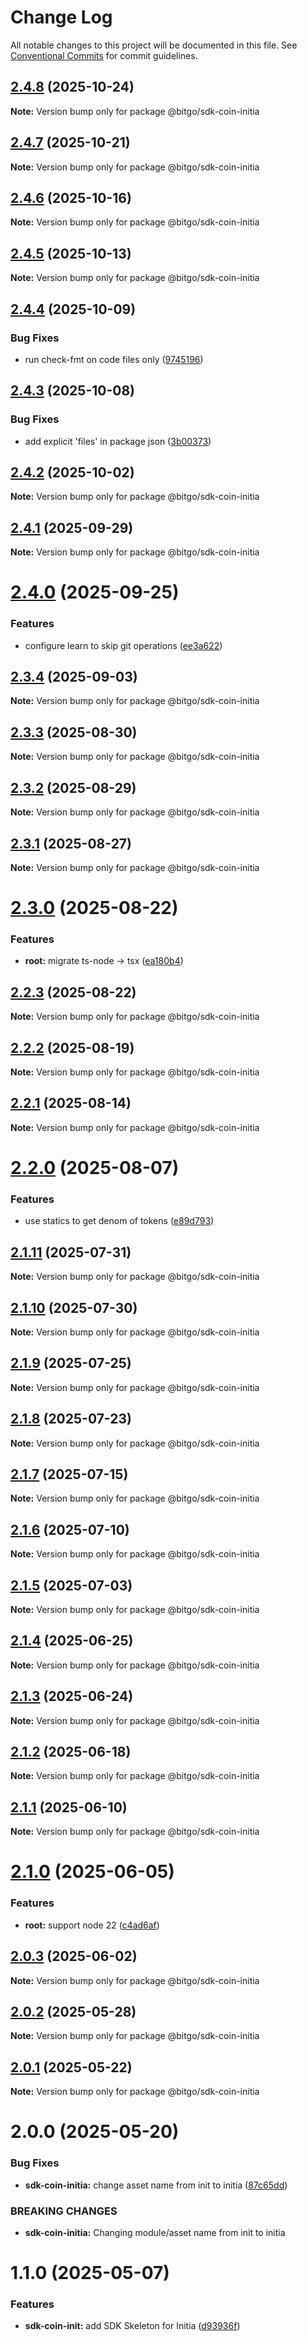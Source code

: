 # Change Log

All notable changes to this project will be documented in this file.
See [Conventional Commits](https://conventionalcommits.org) for commit guidelines.

## [2.4.8](https://github.com/BitGo/BitGoJS/compare/@bitgo/sdk-coin-initia@2.4.7...@bitgo/sdk-coin-initia@2.4.8) (2025-10-24)

**Note:** Version bump only for package @bitgo/sdk-coin-initia





## [2.4.7](https://github.com/BitGo/BitGoJS/compare/@bitgo/sdk-coin-initia@2.4.6...@bitgo/sdk-coin-initia@2.4.7) (2025-10-21)

**Note:** Version bump only for package @bitgo/sdk-coin-initia





## [2.4.6](https://github.com/BitGo/BitGoJS/compare/@bitgo/sdk-coin-initia@2.4.5...@bitgo/sdk-coin-initia@2.4.6) (2025-10-16)

**Note:** Version bump only for package @bitgo/sdk-coin-initia





## [2.4.5](https://github.com/BitGo/BitGoJS/compare/@bitgo/sdk-coin-initia@2.4.4...@bitgo/sdk-coin-initia@2.4.5) (2025-10-13)

**Note:** Version bump only for package @bitgo/sdk-coin-initia





## [2.4.4](https://github.com/BitGo/BitGoJS/compare/@bitgo/sdk-coin-initia@2.4.3...@bitgo/sdk-coin-initia@2.4.4) (2025-10-09)


### Bug Fixes

* run check-fmt on code files only ([9745196](https://github.com/BitGo/BitGoJS/commit/9745196b02b9678c740d290a4638ceb153a8fd75))





## [2.4.3](https://github.com/BitGo/BitGoJS/compare/@bitgo/sdk-coin-initia@2.4.2...@bitgo/sdk-coin-initia@2.4.3) (2025-10-08)


### Bug Fixes

* add explicit 'files' in package json ([3b00373](https://github.com/BitGo/BitGoJS/commit/3b0037396f6ac16bb9380bd85bf37f2b133068f4))





## [2.4.2](https://github.com/BitGo/BitGoJS/compare/@bitgo/sdk-coin-initia@2.4.1...@bitgo/sdk-coin-initia@2.4.2) (2025-10-02)

**Note:** Version bump only for package @bitgo/sdk-coin-initia

## [2.4.1](https://github.com/BitGo/BitGoJS/compare/@bitgo/sdk-coin-initia@2.4.0...@bitgo/sdk-coin-initia@2.4.1) (2025-09-29)

**Note:** Version bump only for package @bitgo/sdk-coin-initia

# [2.4.0](https://github.com/BitGo/BitGoJS/compare/@bitgo/sdk-coin-initia@2.3.4...@bitgo/sdk-coin-initia@2.4.0) (2025-09-25)

### Features

- configure learn to skip git operations ([ee3a622](https://github.com/BitGo/BitGoJS/commit/ee3a6220496476aa7f4545b5f4a9a3bf97d9bdb9))

## [2.3.4](https://github.com/BitGo/BitGoJS/compare/@bitgo/sdk-coin-initia@2.3.3...@bitgo/sdk-coin-initia@2.3.4) (2025-09-03)

**Note:** Version bump only for package @bitgo/sdk-coin-initia

## [2.3.3](https://github.com/BitGo/BitGoJS/compare/@bitgo/sdk-coin-initia@2.3.2...@bitgo/sdk-coin-initia@2.3.3) (2025-08-30)

**Note:** Version bump only for package @bitgo/sdk-coin-initia

## [2.3.2](https://github.com/BitGo/BitGoJS/compare/@bitgo/sdk-coin-initia@2.3.1...@bitgo/sdk-coin-initia@2.3.2) (2025-08-29)

**Note:** Version bump only for package @bitgo/sdk-coin-initia

## [2.3.1](https://github.com/BitGo/BitGoJS/compare/@bitgo/sdk-coin-initia@2.3.0...@bitgo/sdk-coin-initia@2.3.1) (2025-08-27)

**Note:** Version bump only for package @bitgo/sdk-coin-initia

# [2.3.0](https://github.com/BitGo/BitGoJS/compare/@bitgo/sdk-coin-initia@2.2.3...@bitgo/sdk-coin-initia@2.3.0) (2025-08-22)

### Features

- **root:** migrate ts-node -> tsx ([ea180b4](https://github.com/BitGo/BitGoJS/commit/ea180b43001d8e956196bc07b32798e3a7031eeb))

## [2.2.3](https://github.com/BitGo/BitGoJS/compare/@bitgo/sdk-coin-initia@2.2.2...@bitgo/sdk-coin-initia@2.2.3) (2025-08-22)

**Note:** Version bump only for package @bitgo/sdk-coin-initia

## [2.2.2](https://github.com/BitGo/BitGoJS/compare/@bitgo/sdk-coin-initia@2.2.1...@bitgo/sdk-coin-initia@2.2.2) (2025-08-19)

**Note:** Version bump only for package @bitgo/sdk-coin-initia

## [2.2.1](https://github.com/BitGo/BitGoJS/compare/@bitgo/sdk-coin-initia@2.2.0...@bitgo/sdk-coin-initia@2.2.1) (2025-08-14)

**Note:** Version bump only for package @bitgo/sdk-coin-initia

# [2.2.0](https://github.com/BitGo/BitGoJS/compare/@bitgo/sdk-coin-initia@2.1.11...@bitgo/sdk-coin-initia@2.2.0) (2025-08-07)

### Features

- use statics to get denom of tokens ([e89d793](https://github.com/BitGo/BitGoJS/commit/e89d79365086512d845bb498deed7ee66ecd2fc0))

## [2.1.11](https://github.com/BitGo/BitGoJS/compare/@bitgo/sdk-coin-initia@2.1.10...@bitgo/sdk-coin-initia@2.1.11) (2025-07-31)

**Note:** Version bump only for package @bitgo/sdk-coin-initia

## [2.1.10](https://github.com/BitGo/BitGoJS/compare/@bitgo/sdk-coin-initia@2.1.9...@bitgo/sdk-coin-initia@2.1.10) (2025-07-30)

**Note:** Version bump only for package @bitgo/sdk-coin-initia

## [2.1.9](https://github.com/BitGo/BitGoJS/compare/@bitgo/sdk-coin-initia@2.1.7...@bitgo/sdk-coin-initia@2.1.9) (2025-07-25)

**Note:** Version bump only for package @bitgo/sdk-coin-initia

## [2.1.8](https://github.com/BitGo/BitGoJS/compare/@bitgo/sdk-coin-initia@2.1.7...@bitgo/sdk-coin-initia@2.1.8) (2025-07-23)

**Note:** Version bump only for package @bitgo/sdk-coin-initia

## [2.1.7](https://github.com/BitGo/BitGoJS/compare/@bitgo/sdk-coin-initia@2.1.6...@bitgo/sdk-coin-initia@2.1.7) (2025-07-15)

**Note:** Version bump only for package @bitgo/sdk-coin-initia

## [2.1.6](https://github.com/BitGo/BitGoJS/compare/@bitgo/sdk-coin-initia@2.1.5...@bitgo/sdk-coin-initia@2.1.6) (2025-07-10)

**Note:** Version bump only for package @bitgo/sdk-coin-initia

## [2.1.5](https://github.com/BitGo/BitGoJS/compare/@bitgo/sdk-coin-initia@2.1.4...@bitgo/sdk-coin-initia@2.1.5) (2025-07-03)

**Note:** Version bump only for package @bitgo/sdk-coin-initia

## [2.1.4](https://github.com/BitGo/BitGoJS/compare/@bitgo/sdk-coin-initia@2.1.3...@bitgo/sdk-coin-initia@2.1.4) (2025-06-25)

**Note:** Version bump only for package @bitgo/sdk-coin-initia

## [2.1.3](https://github.com/BitGo/BitGoJS/compare/@bitgo/sdk-coin-initia@2.1.2...@bitgo/sdk-coin-initia@2.1.3) (2025-06-24)

**Note:** Version bump only for package @bitgo/sdk-coin-initia

## [2.1.2](https://github.com/BitGo/BitGoJS/compare/@bitgo/sdk-coin-initia@2.1.1...@bitgo/sdk-coin-initia@2.1.2) (2025-06-18)

**Note:** Version bump only for package @bitgo/sdk-coin-initia

## [2.1.1](https://github.com/BitGo/BitGoJS/compare/@bitgo/sdk-coin-initia@2.1.0...@bitgo/sdk-coin-initia@2.1.1) (2025-06-10)

**Note:** Version bump only for package @bitgo/sdk-coin-initia

# [2.1.0](https://github.com/BitGo/BitGoJS/compare/@bitgo/sdk-coin-initia@2.0.3...@bitgo/sdk-coin-initia@2.1.0) (2025-06-05)

### Features

- **root:** support node 22 ([c4ad6af](https://github.com/BitGo/BitGoJS/commit/c4ad6af2e8896221417c303f0f6b84652b493216))

## [2.0.3](https://github.com/BitGo/BitGoJS/compare/@bitgo/sdk-coin-initia@2.0.2...@bitgo/sdk-coin-initia@2.0.3) (2025-06-02)

**Note:** Version bump only for package @bitgo/sdk-coin-initia

## [2.0.2](https://github.com/BitGo/BitGoJS/compare/@bitgo/sdk-coin-initia@2.0.1...@bitgo/sdk-coin-initia@2.0.2) (2025-05-28)

**Note:** Version bump only for package @bitgo/sdk-coin-initia

## [2.0.1](https://github.com/BitGo/BitGoJS/compare/@bitgo/sdk-coin-initia@2.0.0...@bitgo/sdk-coin-initia@2.0.1) (2025-05-22)

**Note:** Version bump only for package @bitgo/sdk-coin-initia

# 2.0.0 (2025-05-20)

### Bug Fixes

- **sdk-coin-initia:** change asset name from init to initia ([87c65dd](https://github.com/BitGo/BitGoJS/commit/87c65dd98c132fa22ba145e7acafaa703b60f484))

### BREAKING CHANGES

- **sdk-coin-initia:** Changing module/asset name from init to initia

# 1.1.0 (2025-05-07)

### Features

- **sdk-coin-init:** add SDK Skeleton for Initia ([d93936f](https://github.com/BitGo/BitGoJS/commit/d93936f3cf011acba2ded8ffb4dc40315ed44cd1))
